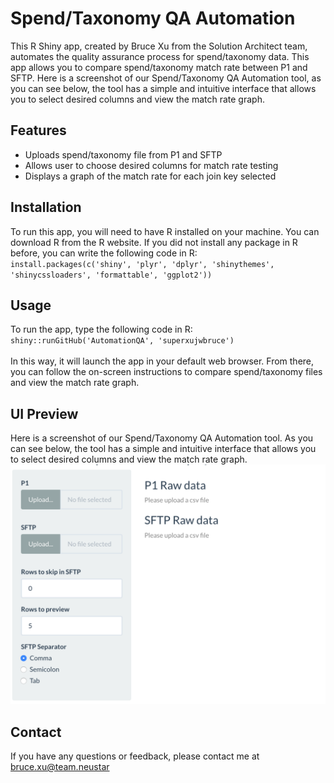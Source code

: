 # Spend/Taxonomy QA Automation
This R Shiny app, created by Bruce Xu from the Solution Architect team, automates the quality assurance process for spend/taxonomy data. This app allows you to compare spend/taxonomy match rate between P1 and SFTP. Here is a screenshot of our Spend/Taxonomy QA Automation tool, as you can see below, the tool has a simple and intuitive interface that allows you to select desired columns and view the match rate graph.

## Features
- Uploads spend/taxonomy file from P1 and SFTP
- Allows user to choose desired columns for match rate testing
- Displays a graph of the match rate for each join key selected

## Installation
To run this app, you will need to have R installed on your machine. You can download R from the R website. If you did not install any package in R before, you can write the following code in R: <br>`install.packages(c('shiny', 'plyr', 'dplyr', 'shinythemes', 'shinycssloaders', 'formattable', 'ggplot2'))`<br>

## Usage
To run the app, type the following code in R: `shiny::runGitHub('AutomationQA', 'superxujwbruce')`<br><br>
In this way, it will launch the app in your default web browser. From there, you can follow the on-screen instructions to compare spend/taxonomy files and view the match rate graph. 

## UI Preview
Here is a screenshot of our Spend/Taxonomy QA Automation tool. As you can see below, the tool has a simple and intuitive interface that allows you to select desired columns and view the match rate graph.
<img src="https://github.com/Superxujwbruce/AutomationQA/blob/main/screenshot.png">

## Contact
If you have any questions or feedback, please contact me at bruce.xu@team.neustar
